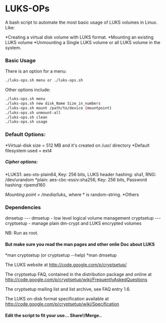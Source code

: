 LUKS-OPs
========

A bash script to automate the most basic usage of LUKS volumes in Linux.
Like:

*Creating a virtual disk volume with LUKS format.
*Mounting an existing LUKS volume
*Unmounting a Single LUKS volume or all LUKS volume in the system.

### Basic Usage 

There is an option for a menu:
```bash
./luks-ops.sh menu or ./luks-ops.sh
```
Other options include:
```bash
./luks-ops.sh menu
./luks-ops.sh new disk_Name Size_in_numbers
./luks-ops.sh mount /path/to/device (mountpoint) 
./luks-ops.sh unmount-all
./luks-ops.sh clean
./luks-ops.sh usage
```

### Default Options:

*Virtual-disk size = 512 MB and it's created on /usr/ directory
*Default filesystem used =  ext4
##### Cipher options:
*LUKS1: aes-xts-plain64, Key: 256 bits, LUKS header hashing: sha1, RNG: /dev/urandom
*plain: aes-cbc-essiv:sha256, Key: 256 bits, Password hashing: ripemd160

*Mounting point = /media/luks_* where * is random-string.
*Others

### Dependencies
dmsetup ---  dmsetup - low level logical volume management
cryptsetup --- cryptsetup - manage plain dm-crypt and LUKS encrypted volumes

NB: Run as root.

#### But make sure you read the man pages and other onlie Doc about LUKS
*man cryptsetup (or cryptsetup --help)
*man dmsetup

The LUKS website at http://code.google.com/p/cryptsetup/

The cryptsetup FAQ, contained in the distribution package and online at http://code.google.com/p/cryptsetup/wiki/FrequentlyAskedQuestions

The cryptsetup mailing list and list archive, see FAQ entry 1.6.

The LUKS on-disk format specification available at http://code.google.com/p/cryptsetup/wiki/Specification

#### Edit the script to fit your use... Share!/Merge..


